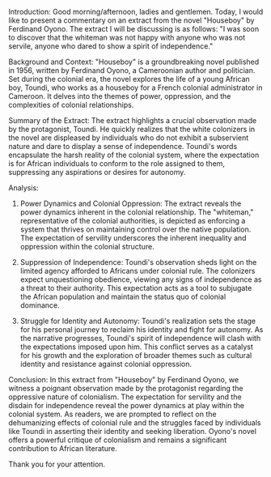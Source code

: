 Introduction: Good morning/afternoon, ladies and gentlemen. Today, I would like to present a commentary on an extract from the novel "Houseboy" by Ferdinand Oyono. The extract I will be discussing is as follows: "I was soon to discover that the whiteman was not happy with anyone who was not servile, anyone who dared to show a spirit of independence."

Background and Context: "Houseboy" is a groundbreaking novel published in 1956, written by Ferdinand Oyono, a Cameroonian author and politician. Set during the colonial era, the novel explores the life of a young African boy, Toundi, who works as a houseboy for a French colonial administrator in Cameroon. It delves into the themes of power, oppression, and the complexities of colonial relationships.

Summary of the Extract: The extract highlights a crucial observation made by the protagonist, Toundi. He quickly realizes that the white colonizers in the novel are displeased by individuals who do not exhibit a subservient nature and dare to display a sense of independence. Toundi's words encapsulate the harsh reality of the colonial system, where the expectation is for African individuals to conform to the role assigned to them, suppressing any aspirations or desires for autonomy.

Analysis:

1.  Power Dynamics and Colonial Oppression: The extract reveals the power dynamics inherent in the colonial relationship. The "whiteman," representative of the colonial authorities, is depicted as enforcing a system that thrives on maintaining control over the native population. The expectation of servility underscores the inherent inequality and oppression within the colonial structure.
    
2.  Suppression of Independence: Toundi's observation sheds light on the limited agency afforded to Africans under colonial rule. The colonizers expect unquestioning obedience, viewing any signs of independence as a threat to their authority. This expectation acts as a tool to subjugate the African population and maintain the status quo of colonial dominance.
    
3.  Struggle for Identity and Autonomy: Toundi's realization sets the stage for his personal journey to reclaim his identity and fight for autonomy. As the narrative progresses, Toundi's spirit of independence will clash with the expectations imposed upon him. This conflict serves as a catalyst for his growth and the exploration of broader themes such as cultural identity and resistance against colonial oppression.
    

Conclusion: In this extract from "Houseboy" by Ferdinand Oyono, we witness a poignant observation made by the protagonist regarding the oppressive nature of colonialism. The expectation for servility and the disdain for independence reveal the power dynamics at play within the colonial system. As readers, we are prompted to reflect on the dehumanizing effects of colonial rule and the struggles faced by individuals like Toundi in asserting their identity and seeking liberation. Oyono's novel offers a powerful critique of colonialism and remains a significant contribution to African literature.

Thank you for your attention.